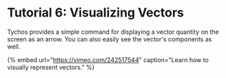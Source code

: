# Tutorial 6: Visualizing Vectors

Tychos provides a simple command for displaying a vector quantity on the screen as an arrow. You can also easily see the vector's components as well.

{% embed url="https://vimeo.com/242517544" caption="Learn how to visually represent vectors." %}



